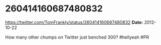 # 260414160687480832
https://twitter.com/TomFrankly/status/260414160687480832
**Date:** 2012-10-22

How many other chumps on Twitter just benched 300? #hellyeah #PR
